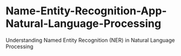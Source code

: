 # Name-Entity-Recognition-App-Natural-Language-Processing
Understanding Named Entity Recognition (NER) in Natural Language Processing
